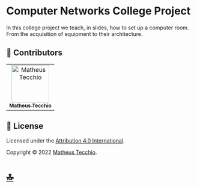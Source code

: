 # Computer Networks College Project
In this college project we teach, in slides, how to set up a computer room. From the acquisition of equipment to their architecture.

## 🪪 Contributors
<table>
  <tr>
    <td align="center">
      <a href="#">
        <img src="https://avatars.githubusercontent.com/u/52295230?v=4" width="100px;" alt="Matheus Tecchio"/><br>
        <sub>
          <b>Matheus Tecchio</b>
        </sub>
      </a>
    </td>
 <table>
      
## 📝 License

Licensed under the [Attribution 4.0 International](./LICENSE).

Copyright © 2022 [Matheus Tecchio](https://github.com/matheustecchio).

# [🔝](#Project-Name)<br>
